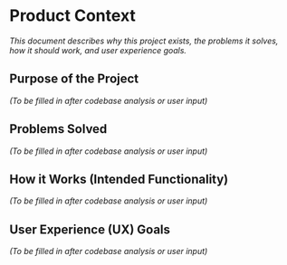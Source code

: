 # Product Context

*This document describes why this project exists, the problems it solves, how it should work, and user experience goals.*

## Purpose of the Project

*(To be filled in after codebase analysis or user input)*

## Problems Solved

*(To be filled in after codebase analysis or user input)*

## How it Works (Intended Functionality)

*(To be filled in after codebase analysis or user input)*

## User Experience (UX) Goals

*(To be filled in after codebase analysis or user input)* 